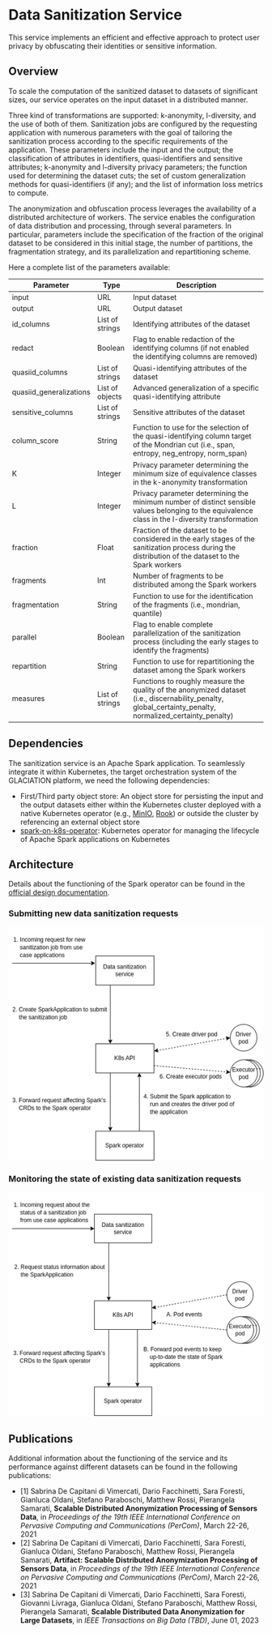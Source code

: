 # Data Sanitization Service

This service implements an efficient and effective approach to protect user
privacy by obfuscating their identities or sensitive information.

## Overview

To scale the computation of the sanitized dataset to datasets of significant
sizes, our service operates on the input dataset in a distributed manner.

Three kind of transformations are supported: k-anonymity, l-diversity, and the
use of both of them. Sanitization jobs are configured by the requesting
application with numerous parameters with the goal of tailoring the
sanitization process according to the specific requirements of the application.
These parameters include the input and the output; the classification of
attributes in identifiers, quasi-identifiers and sensitive attributes;
k-anonymity and l-diversity privacy parameters; the function used for
determining the dataset cuts; the set of custom generalization methods for
quasi-identifiers (if any); and the list of information loss metrics to
compute.

The anonymization and obfuscation process leverages the availability of a
distributed architecture of workers. The service enables the configuration of
data distribution and processing, through several parameters. In particular,
parameters include the specification of the fraction of the original dataset to
be considered in this initial stage, the number of partitions, the
fragmentation strategy, and its parallelization and repartitioning scheme.

Here a complete list of the parameters available:

| Parameter | Type | Description |
|---|---|---|
| input | URL | Input dataset |
| output | URL | Output dataset |
| id_columns | List of strings | Identifying attributes of the dataset |
| redact | Boolean | Flag to enable redaction of the identifying columns (if not enabled the identifying columns are removed) |
| quasiid_columns | List of strings | Quasi-identifying attributes of the dataset |
| quasiid_generalizations | List of objects | Advanced generalization of a specific quasi-identifying attribute |
| sensitive_columns | List of strings | Sensitive attributes of the dataset |
| column_score | String | Function to use for the selection of the quasi-identifying column target of the Mondrian cut (i.e., span, entropy, neg_entropy, norm_span) |
| K | Integer | Privacy parameter determining the minimum size of equivalence classes in the k-anonymity transformation |
| L | Integer | Privacy parameter determining the minimum number of distinct sensible values belonging to the equivalence class in the l-diversity transformation |
| fraction | Float | Fraction of the dataset to be considered in the early stages of the sanitization process during the distribution of the dataset to the Spark workers |
| fragments | Int | Number of fragments to be distributed among the Spark workers |
| fragmentation | String | Function to use for the identification of the fragments (i.e., mondrian, quantile) |
| parallel | Boolean | Flag to enable complete parallelization of the sanitization process (including the early stages to identify the fragments) |
| repartition | String | Function to use for repartitioning the dataset among the Spark workers |
| measures | List of strings | Functions to roughly measure the quality of the anonymized dataset (i.e., discernability_penalty, global_certainty_penalty, normalized_certainty_penalty) |

## Dependencies

The sanitization service is an Apache Spark application. To seamlessly
integrate it within Kubernetes, the target orchestration system of the
GLACIATION platform, we need the following dependencies:

- First/Third party object store: An object store for persisting the input and
  the output datasets either within the Kubernetes cluster deployed with a
  native Kubernetes operator (e.g., [MinIO](https://github.com/minio/operator),
  [Rook](https://github.com/rook/rook)) or outside the cluster by referencing
  an external object store
- [spark-on-k8s-operator](https://github.com/GoogleCloudPlatform/spark-on-k8s-operator):
  Kubernetes operator for managing the lifecycle of Apache Spark applications
  on Kubernetes

## Architecture

Details about the functioning of the Spark operator can be found in the
[official design documentation](https://github.com/GoogleCloudPlatform/spark-on-k8s-operator/blob/master/docs/design.md).

### Submitting new data sanitization requests

![Image displaying the architecture of the service](docs/architecture.png)

### Monitoring the state of existing data sanitization requests

![Image displaying the architecture of the service](docs/architecture-status.png)

## Publications

Additional information about the functioning of the service and its performance
against different datasets can be found in the following publications:

- [1] Sabrina De Capitani di Vimercati, Dario Facchinetti, Sara Foresti,
  Gianluca Oldani, Stefano Paraboschi, Matthew Rossi, Pierangela Samarati,
  **Scalable Distributed Anonymization Processing of Sensors Data**,
  in *Proceedings of the 19th IEEE International Conference on Pervasive
  Computing and Communications (PerCom)*, March 22-26, 2021
- [2] Sabrina De Capitani di Vimercati, Dario Facchinetti, Sara Foresti,
  Gianluca Oldani, Stefano Paraboschi, Matthew Rossi, Pierangela Samarati,
  **Artifact: Scalable Distributed Anonymization Processing of Sensors Data**,
  in *Proceedings of the 19th IEEE International Conference on Pervasive
  Computing and Communications (PerCom)*, March 22-26, 2021
- [3] Sabrina De Capitani di Vimercati, Dario Facchinetti, Sara Foresti,
  Giovanni Livraga, Gianluca Oldani, Stefano Paraboschi, Matthew Rossi,
  Pierangela Samarati, **Scalable Distributed Data Anonymization for Large
  Datasets**, in *IEEE Transactions on Big Data (TBD)*, June 01, 2023
